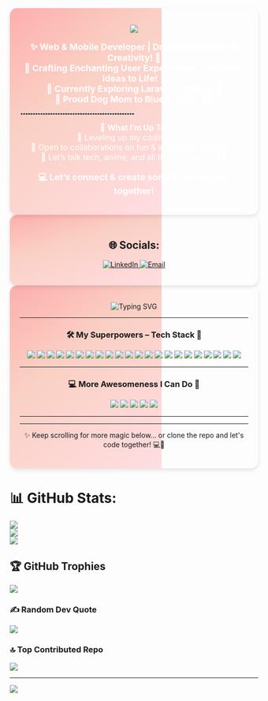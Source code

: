 <div style="position: relative; overflow: hidden; border-radius: 15px; padding: 20px; text-align: center; color: white; box-shadow: 0 4px 8px rgba(0, 0, 0, 0.1);">
  <svg style="position: absolute; top: 0; left: 0; width: 100%; height: 100%; z-index: -1;" xmlns="http://www.w3.org/2000/svg">
    <defs>
      <linearGradient id="pinkGradient" x1="0%" y1="0%" x2="100%" y2="100%">
        <stop offset="0%" style="stop-color: #ff9a9e; stop-opacity: 1" />
        <stop offset="50%" style="stop-color: #fad0c4; stop-opacity: 1" />
        <stop offset="100%" style="stop-color: #ffdde1; stop-opacity: 1" />
      </linearGradient>
    </defs>
    <rect width="100%" height="100%" fill="url(#pinkGradient)">
      <animate attributeName="x" from="-200" to="200" dur="5s" repeatCount="indefinite" />
    </rect>
  </svg>

  <p align="center">  
    <img src="https://readme-typing-svg.herokuapp.com?font=Pacifico&size=25&color=FF69B4&center=true&vCenter=true&width=500&height=50&lines=Welcome+to+My+Magical+Dev+World!;Web+%26+Mobile+Developer;Dreaming+in+Code+%26+Creativity!+💖;Crafting+Enchanting+User+Experiences!+✨;Turning+Ideas+Into+Reality+with+Code!+🚀" />  
  </p>  

  <p align="center" style="font-size: 18px; font-weight: bold;">  
    ✨ <b>Web & Mobile Developer | Dreaming in Code & Creativity!</b> 💖<br>  
    🚀 <b>Crafting Enchanting User Experiences & Bringing Ideas to Life!</b> 🎨<br>  
    🌷 <b>Currently Exploring Laravel & Python</b> 🐍<br>  
    🐩 <b>Proud Dog Mom to Blue & Perla!</b> 🐶💕  
  </p>  

  <hr style="border: 1px dashed white; width: 50%;">  

  <p style="font-size: 16px;">  
    🚀 <b>What I’m Up To:</b><br>  
    🌱 Leveling up my coding skills!<br>  
    👯 Open to collaborations on fun & innovative projects ✨<br>  
    💬 Let’s talk tech, anime, and all things creative! 🎨✨  
  </p>  

  <p style="font-size: 18px; font-weight: bold;">  
    💻 Let’s connect & create something magical together!  
  </p>  
</div>

<div style="position: relative; overflow: hidden; border-radius: 15px; padding: 20px; text-align: center; box-shadow: 0 4px 8px rgba(0,0,0,0.1);">
  <svg style="position: absolute; top: 0; left: 0; width: 100%; height: 100%; z-index: -1;" xmlns="http://www.w3.org/2000/svg">
    <defs>
      <linearGradient id="socialGradient" x1="0%" y1="0%" x2="100%" y2="100%">
        <stop offset="0%" style="stop-color: #ff9a9e; stop-opacity: 1" />
        <stop offset="50%" style="stop-color: #fad0c4; stop-opacity: 1" />
        <stop offset="100%" style="stop-color: #ffdde1; stop-opacity: 1" />
      </linearGradient>
    </defs>
    <rect width="100%" height="100%" fill="url(#socialGradient)">
      <animate attributeName="x" from="-200" to="200" dur="5s" repeatCount="indefinite" />
    </rect>
  </svg>
  
  <h2>🌐 Socials:</h2>
  <p>
    <a href="https://linkedin.com/in/eya-sahbeni" target="_blank">
      <img src="https://img.shields.io/badge/LinkedIn-%230077B5.svg?logo=linkedin&logoColor=white" alt="LinkedIn">
    </a>
    <a href="mailto:eyasahbeni23707@gmail.com">
      <img src="https://img.shields.io/badge/Email-D14836?logo=gmail&logoColor=white" alt="Email">
    </a>
  </p>
</div>


  <div style="position: relative; overflow: hidden; border-radius: 15px; padding: 20px; text-align: center; box-shadow: 0 4px 8px rgba(0, 0, 0, 0.1);">
  <svg style="position: absolute; top: 0; left: 0; width: 100%; height: 100%; z-index: -1;" xmlns="http://www.w3.org/2000/svg">
    <defs>
      <linearGradient id="pinkGradient" x1="0%" y1="0%" x2="100%" y2="100%">
        <stop offset="0%" style="stop-color: #ff9a9e; stop-opacity: 1" />
        <stop offset="50%" style="stop-color: #fad0c4; stop-opacity: 1" />
        <stop offset="100%" style="stop-color: #ffdde1; stop-opacity: 1" />
      </linearGradient>
    </defs>
    <rect width="100%" height="100%" fill="url(#pinkGradient)">
      <animate attributeName="x" from="-200" to="200" dur="5s" repeatCount="indefinite" />
    </rect>
  </svg>

<!-- 💥🔥 ANIMATED TECH STACK SECTION FOR README.md 🔥💥 -->

<p align="center">
  <img src="https://readme-typing-svg.demolab.com?font=Fira+Code&size=24&duration=3000&pause=1000&color=F7DF1E&center=true&vCenter=true&width=600&lines=🔥+My+Full+Tech+Stack+🔥;💻+Code.+Build.+Deploy.+Repeat.+💥" alt="Typing SVG">
</p>



---

### 🛠️ My Superpowers – Tech Stack 💫

<p align="center">
  <img src="https://img.shields.io/badge/JavaScript-F7DF1E?logo=javascript&logoColor=black&style=for-the-badge" />
  <img src="https://img.shields.io/badge/TypeScript-3178C6?logo=typescript&logoColor=white&style=for-the-badge" />
  <img src="https://img.shields.io/badge/React-61DAFB?logo=react&logoColor=black&style=for-the-badge" />
  <img src="https://img.shields.io/badge/React_Native-20232A?logo=react&logoColor=61DAFB&style=for-the-badge" />
  <img src="https://img.shields.io/badge/Next.js-000000?logo=next.js&logoColor=white&style=for-the-badge" />
  <img src="https://img.shields.io/badge/Node.js-339933?logo=nodedotjs&logoColor=white&style=for-the-badge" />
  <img src="https://img.shields.io/badge/Express.js-000000?logo=express&logoColor=white&style=for-the-badge" />
  <img src="https://img.shields.io/badge/HTML5-E34F26?logo=html5&logoColor=white&style=for-the-badge" />
  <img src="https://img.shields.io/badge/CSS3-1572B6?logo=css3&logoColor=white&style=for-the-badge" />
  <img src="https://img.shields.io/badge/Tailwind_CSS-38B2AC?logo=tailwind-css&logoColor=white&style=for-the-badge" />
  <img src="https://img.shields.io/badge/Bootstrap-7952B3?logo=bootstrap&logoColor=white&style=for-the-badge" />
  <img src="https://img.shields.io/badge/SASS-CC6699?logo=sass&logoColor=white&style=for-the-badge" />
  <img src="https://img.shields.io/badge/MySQL-4479A1?logo=mysql&logoColor=white&style=for-the-badge" />
  <img src="https://img.shields.io/badge/PostgreSQL-4169E1?logo=postgresql&logoColor=white&style=for-the-badge" />
  <img src="https://img.shields.io/badge/MongoDB-47A248?logo=mongodb&logoColor=white&style=for-the-badge" />
  <img src="https://img.shields.io/badge/Sequelize-52B0E7?logo=sequelize&logoColor=white&style=for-the-badge" />
  <img src="https://img.shields.io/badge/Firebase-FFCA28?logo=firebase&logoColor=black&style=for-the-badge" />
  <img src="https://img.shields.io/badge/Git-F05032?logo=git&logoColor=white&style=for-the-badge" />
  <img src="https://img.shields.io/badge/GitHub-181717?logo=github&logoColor=white&style=for-the-badge" />
  <img src="https://img.shields.io/badge/Postman-FF6C37?logo=postman&logoColor=white&style=for-the-badge" />
  <img src="https://img.shields.io/badge/VS_Code-007ACC?logo=visual-studio-code&logoColor=white&style=for-the-badge" />
  <img src="https://img.shields.io/badge/Adobe_XD-FF61F6?logo=adobexd&logoColor=white&style=for-the-badge" />
</p>

---

### 💻 More Awesomeness I Can Do 💫
<p align="center">
  <img src="https://img.shields.io/badge/Laravel-FF2D20?logo=laravel&logoColor=white&style=for-the-badge" />
  <img src="https://img.shields.io/badge/PHP-777BB4?logo=php&logoColor=white&style=for-the-badge" />
  <img src="https://img.shields.io/badge/Python-3776AB?logo=python&logoColor=white&style=for-the-badge" />
  <img src="https://img.shields.io/badge/Django-092E20?logo=django&logoColor=white&style=for-the-badge" />
  <img src="https://img.shields.io/badge/Angular-DD0031?logo=angular&logoColor=white&style=for-the-badge" />
</p>

---


</p>

---

✨ Keep scrolling for more magic below... or clone the repo and let's code together! 💻🚀



</div>

# 📊 GitHub Stats:
![](https://github-readme-stats.vercel.app/api?username=eyasahbeni&theme=date_night&hide_border=false&include_all_commits=false&count_private=false)<br/>
![](https://github-readme-streak-stats.herokuapp.com/?user=eyasahbeni&theme=date_night&hide_border=false)<br/>
![](https://github-readme-stats.vercel.app/api/top-langs/?username=eyasahbeni&theme=date_night&hide_border=false&include_all_commits=false&count_private=false&layout=compact)

## 🏆 GitHub Trophies
![](https://github-profile-trophy.vercel.app/?username=eyasahbeni&theme=radical&no-frame=false&no-bg=true&margin-w=4)

### ✍️ Random Dev Quote
![](https://quotes-github-readme.vercel.app/api?type=horizontal&theme=radical)

### 🔝 Top Contributed Repo
![](https://github-contributor-stats.vercel.app/api?username=eyasahbeni&limit=5&theme=date_night&combine_all_yearly_contributions=true)

---
[![](https://visitcount.itsvg.in/api?id=eyasahbeni&icon=0&color=0)](https://visitcount.itsvg.in)

<!-- Proudly created with GPRM ( https://gprm.itsvg.in ) -->
